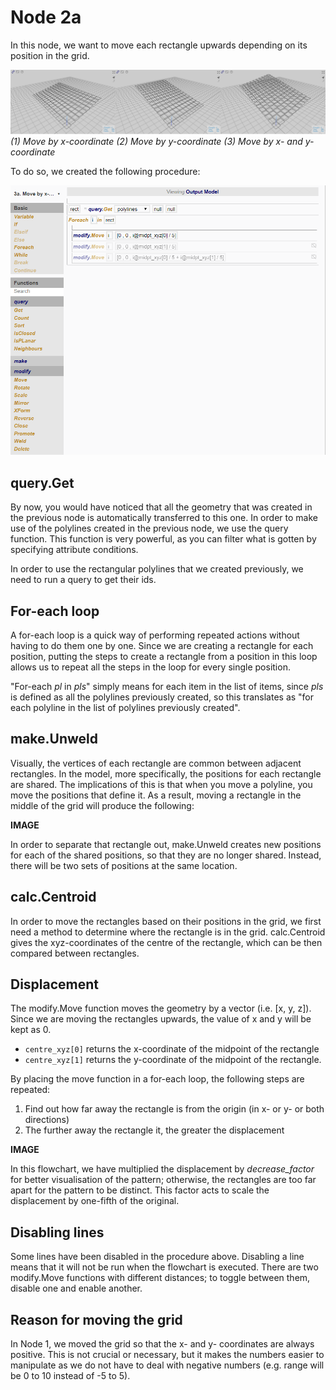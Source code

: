 # Node 2a

In this node, we want to move each rectangle upwards depending on its position in the grid. 

![Result](./imgs/6.2.4-node3a-endresult.png)
*(1) Move by x-coordinate (2) Move by y-coordinate (3) Move by x- and y-coordinate*

To do so, we created the following procedure:

![Procedure](./imgs/6.2.4-node3a-procedure.png)

## query.Get

By now, you would have noticed that all the geometry that was created in the previous node is automatically transferred to this one. In order to make use of the polylines created in the previous node, we use the query function. This function is very powerful, as you can filter what is gotten by specifying attribute conditions. 

In order to use the rectangular polylines that we created previously, we need to run a query to get their ids. 

## For-each loop

A for-each loop is a quick way of performing repeated actions without having to do them one by one. Since we are creating a rectangle for each position, putting the steps to create a rectangle from a position in this loop allows us to repeat all the steps in the loop for every single position. 

"For-each *pl* in *pls*" simply means for each item in the list of items, since *pls* is defined as all the polylines previously created, so this translates as "for each polyline in the list of polylines previously created".

## make.Unweld

Visually, the vertices of each rectangle are common between adjacent rectangles. In the model, more specifically, the positions for each rectangle are shared. The implications of this is that when you move a polyline, you move the positions that define it. As a result, moving a rectangle in the middle of the grid will produce the following:

**IMAGE**

In order to separate that rectangle out, make.Unweld creates new positions for each of the shared positions, so that they are no longer shared. Instead, there will be two sets of positions at the same location. 

## calc.Centroid

In order to move the rectangles based on their positions in the grid, we first need a method to determine where the rectangle is in the grid. calc.Centroid gives the xyz-coordinates of the centre of the rectangle, which can be then compared between rectangles.

## Displacement

The modify.Move function moves the geometry by a vector (i.e. [x, y, z]). Since we are moving the rectangles upwards, the value of x and y will be kept as 0. 

* `centre_xyz[0]` returns the x-coordinate of the midpoint of the rectangle
* `centre_xyz[1]` returns the y-coordinate of the midpoint of the rectangle. 

By placing the move function in a for-each loop, the following steps are repeated:

1. Find out how far away the rectangle is from the origin (in x- or y- or both directions)
2. The further away the rectangle it, the greater the displacement

**IMAGE**

In this flowchart, we have multiplied the displacement by *decrease_factor* for better visualisation of the pattern; otherwise, the rectangles are too far apart for the pattern to be distinct. This factor acts to scale the displacement by one-fifth of the original. 

## Disabling lines

Some lines have been disabled in the procedure above. Disabling a line means that it will not be run when the flowchart is executed. There are two modify.Move functions with different distances; to toggle between them, disable one and enable another. 

## Reason for moving the grid

In Node 1, we moved the grid so that the x- and y- coordinates are always positive. This is not crucial or necessary, but it makes the numbers easier to manipulate as we do not have to deal with negative numbers (e.g. range will be 0 to 10 instead of -5 to 5).